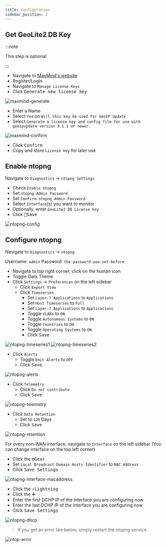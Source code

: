 ```yaml
---
title: Configuration
sidebar_position: 2
---
```


## Get GeoLite2 DB Key

:::note

This step is optional

:::

- Navigate to [MaxMind's website](https://www.maxmind.com/en/account/login)
- Register/Login
- Navigate to `Manage License Keys`
- Click <kbd>Generate new license key</kbd>

![maxmind-generate](img/maxmind-generate.png)

- Enter a Name
- Select `Yes` on `Will this key be used for GeoIP Update`
- Select `Generate a license key and config file for use with geoipupdate version 3.1.1 or newer.`

![maxmind-confirm](img/maxmind-confirm.png)

- Click <kbd>Confirm</kbd>
- Copy and store `License key` for later use

## Enable ntopng

Navigate to `Diagnostics` -> `ntopng Settings`

- Check `Enable ntopng`
- Set `ntopng Admin Password`
- Set `Confirm ntopng Admin Password`
- Select `Interface`(s) you want to monitor
- Optionally, enter `GeoLite2 DB License Key`
- Click <kbd>💾Save</kbd>

![ntopng-config](img/ntopng-config.png)

## Configure ntopng

Navigate to `Diagnostics` -> `ntopng`

Username: `admin`
Password: `the-password-you-set-before`

- Navigate to top right corner, click on the human icon
- Toggle Dark Theme
- Click `Settings` -> `Preferences` on the left sidebar
  - Click `Expert View`
  - Click `Timeseries`
    - Set `Layer-7 Applications` to `Applications`
    - Set `Host Timeseries` to `Full`
    - Set `Layer-7 Applications` to `Applications`
    - Toggle `VLANs` to `ON`
    - Toggle `Autonomous Systems` to `ON`
    - Toggle `Countries` to `ON`
    - Toggle `Operating Systems` to `ON`
    - Click <kbd>Save</kbd>

![ntopng-timeseries1](img/ntopng-timeseries1.png)
![ntopng-timeseries2](img/ntopng-timeseries2.png)

- Click `Alerts`
  - Toggle `Emit Alerts` to `OFF`
  - Click <kbd>Save</kbd>

![ntopng-alerts](img/ntopng-alerts.png)

- Click `Telemetry`
  - Click `Do not contribute`
  - Click <kbd>Save</kbd>

![ntopng-telemetry](img/ntopng-telemetry.png)

- Click `Data Retention`
  - Set to `120` Days
  - Click <kbd>Save</kbd>

![ntopng-retention](img/ntopng-retention.png)

For every non-WAN interface, navigate to `Interface` on the left sidebar
(You can change interface on the top left corner)

- Click the <kbd>⚙️Gear</kbd>
- Set `Local Broadcast Domain Hosts Identifier` to `MAC Address`
- Click <kbd>Save Settings</kbd>

![ntopng-interface-macaddress](img/ntopng-interface-macaddress.png)

- Click the <kbd>⚡Lightning</kbd>
- Click the <kbd>➕</kbd>
- Enter the first DCHP IP of the interface you are configuring now
- Enter the last DCHP IP of the interface you are configuring now
- Click <kbd>Save Settings</kbd>

![ntopng-dhcp](img/ntopng-dhcp.png)

> If you get an error like below, simply restart the ntopng service.

![ntop-error](img/ntop-error.png)
